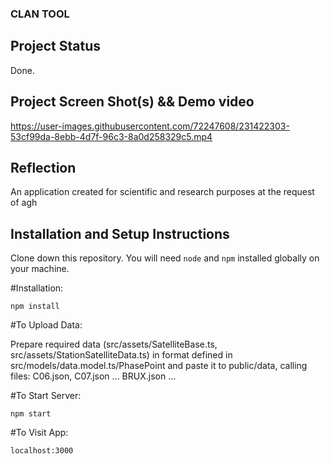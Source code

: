 ### CLAN TOOL

## Project Status

Done.

## Project Screen Shot(s) && Demo video

https://user-images.githubusercontent.com/72247608/231422303-53cf99da-8ebb-4d7f-96c3-8a0d258329c5.mp4

## Reflection

An application created for scientific and research purposes at the request of agh

## Installation and Setup Instructions

Clone down this repository. You will need `node` and `npm` installed globally on your machine.  

#Installation:

`npm install`  

#To Upload Data:

Prepare required data (src/assets/SatelliteBase.ts, src/assets/StationSatelliteData.ts) in format defined in src/models/data.model.ts/PhasePoint and paste it to public/data, calling files: C06.json, C07.json ... BRUX.json ...

#To Start Server:

`npm start`  

#To Visit App:

`localhost:3000`  

